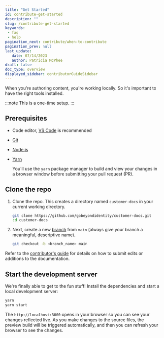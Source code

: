 ```yaml
---
title: "Get Started"
id: contribute-get-started
description: ""
slug: /contribute-get-started
keywords: 
 - faq
 - help
pagination_next: contribute/when-to-contribute
pagination_prev: null
last_update: 
   date: 07/14/2023
   author: Patricia McPhee
draft: false
doc_type: overview
displayed_sidebar: contributorGuideSidebar
---
```



When you're authoring content, you're working locally. So it's important to have the right tools installed. 


:::note
This is a one-time setup.
:::

## Prerequisites

- Code editor, [VS Code](https://code.visualstudio.com) is recommended
- [Git](https://git-scm.com)
- [Node.js](https://nodejs.org)
- [Yarn](https://yarnpkg.com) 
  
  You'll use the `yarn` package manager to build and view your changes in a browser window before submitting your pull request (PR).


## Clone the repo

1. Clone the repo.  This creates a directory named `customer-docs` in your current working directory.

   ```bash
   git clone https://github.com/gobeyondidentity/customer-docs.git
   cd customer-docs
   ```

2. Next, create a new [branch](https://git-scm.com/book/en/v2/Git-Branching-Branches-in-a-Nutshell) from `main` (always give your branch a meaningful, descriptive name). 

   ```bash
   git checkout -b <branch_name> main
   ```

Refer to the [contributor's guide](./contribute.md) for details on how to submit edits or additions to the documentation.

## Start the development server

We're finally able to get to the fun stuff! Install the dependencies and start a local development server:

```bash
yarn
yarn start
```

The `http://localhost:3000` opens in your browser so you can see your changes reflected live. As you make changes to the source files, the preview build will be triggered automatically, and then you can refresh your browser to see the changes.